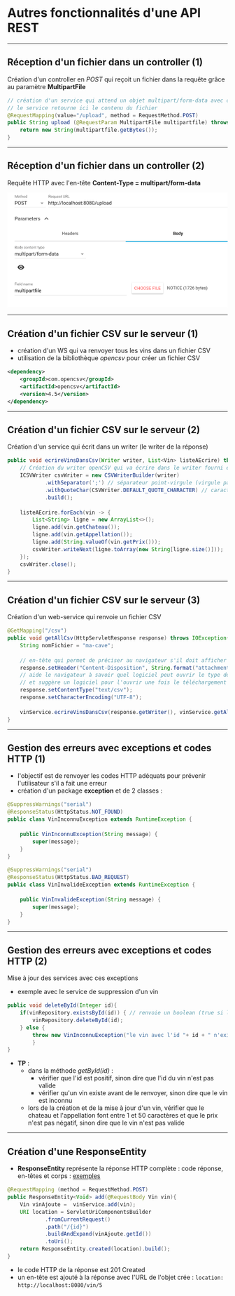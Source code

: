 # Autres fonctionnalités d'une API REST

----

## Réception d'un fichier dans un controller (1)

Création d'un controller en *POST* qui reçoit un fichier dans la requête grâce au paramètre **MultipartFile**
```java
// création d'un service qui attend un objet multipart/form-data avec comme nom de paramètre multipartfile
// le service retourne ici le contenu du fichier
@RequestMapping(value="/upload", method = RequestMethod.POST)
public String upload (@RequestParam MultipartFile multipartfile) throws IOException {
	return new String(multipartfile.getBytes());
}
```

----

## Réception d'un fichier dans un controller (2)

Requête HTTP avec l'en-tête **Content-Type = multipart/form-data**

![Requête multipart/form-data](diapos/images/requete-multipart.png "Requête multipart/form-data")

----

## Création d'un fichier CSV sur le serveur (1)

- création d'un WS qui va renvoyer tous les vins dans un fichier CSV
- utilisation de la bibliothèque *opencsv* pour créer un fichier CSV

```xml
<dependency>
	<groupId>com.opencsv</groupId>
    <artifactId>opencsv</artifactId>
    <version>4.5</version>
</dependency>
```

----

## Création d'un fichier CSV sur le serveur (2)

Création d'un service qui écrit dans un writer (le writer de la réponse)

```java
public void ecrireVinsDansCsv(Writer writer, List<Vin> listeAEcrire) throws IOException {
	// Création du writer openCSV qui va écrire dans le writer fourni en paramètre
	ICSVWriter csvWriter = new CSVWriterBuilder(writer)
			.withSeparator(';') // séparateur point-virgule (virgule par défaut)
			.withQuoteChar(CSVWriter.DEFAULT_QUOTE_CHARACTER) // caractère autour de chaque attribut (doubles quotes par défaut)
			.build();
	
	listeAEcrire.forEach(vin -> {
		List<String> ligne = new ArrayList<>();
		ligne.add(vin.getChateau());
		ligne.add(vin.getAppellation());
		ligne.add(String.valueOf(vin.getPrix()));
		csvWriter.writeNext(ligne.toArray(new String[ligne.size()]));
	});
	csvWriter.close();
}
```

----

## Création d'un fichier CSV sur le serveur (3)

Création d'un web-service qui renvoie un fichier CSV

```java
@GetMapping("/csv")
public void getAllCsv(HttpServletResponse response) throws IOException{
	String nomFichier = "ma-cave";
	
	// en-tête qui permet de préciser au navigateur s'il doit afficher le contenu (inline) ou le télécharger (attachment)
	response.setHeader("Content-Disposition", String.format("attachment; filename=\"%s\"", nomFichier+".csv"));
	// aide le navigateur à savoir quel logiciel peut ouvrir le type de contenu téléchargé
	// et suggère un logiciel pour l'ouvrir une fois le téléchargement terminé
	response.setContentType("text/csv"); 
	response.setCharacterEncoding("UTF-8");
	
	vinService.ecrireVinsDansCsv(response.getWriter(), vinService.getAll(null));
}
```

----

## Gestion des erreurs avec exceptions et codes HTTP (1)

- l'objectif est de renvoyer les codes HTTP adéquats pour prévenir l'utilisateur s'il a fait une erreur
- création d'un package **exception** et de 2 classes :

```java
@SuppressWarnings("serial")
@ResponseStatus(HttpStatus.NOT_FOUND)
public class VinInconnuException extends RuntimeException {
	
	public VinInconnuException(String message) {
		super(message);
	}
}
```
```java
@SuppressWarnings("serial")
@ResponseStatus(HttpStatus.BAD_REQUEST)
public class VinInvalideException extends RuntimeException {
	
	public VinInvalideException(String message) {
		super(message);
	}
}
```

----

## Gestion des erreurs avec exceptions et codes HTTP (2)

Mise à jour des services avec ces exceptions
- exemple avec le service de suppression d'un vin
```java
public void deleteById(Integer id){
	if(vinRepository.existsById(id)) { // renvoie un boolean (true si l'objet existe, false sinon)
		vinRepository.deleteById(id);
	} else {
		throw new VinInconnuException("le vin avec l'id "+ id + " n'existe pas");
		}
}
```
- **TP** :
	- dans la méthode *getById(id)* :
		- vérifier que l'id est positif, sinon dire que l'id du vin n'est pas valide
		- vérifier qu'un vin existe avant de le renvoyer, sinon dire que le vin est inconnu
	- lors de la création et de la mise à jour d'un vin, vérifier que le chateau et l'appellation font entre 1 et 50 caractères et que le prix n'est pas négatif, sinon dire que le vin n'est pas valide

----

## Création d'une ResponseEntity

- **ResponseEntity** représente la réponse HTTP complète : code réponse, en-têtes et corps : [exemples](https://www.baeldung.com/spring-response-entity)

```java
@RequestMapping (method = RequestMethod.POST)
public ResponseEntity<Void> add(@RequestBody Vin vin){	
	Vin vinAjoute =  vinService.add(vin);
	URI location = ServletUriComponentsBuilder
			.fromCurrentRequest()
			.path("/{id}")
			.buildAndExpand(vinAjoute.getId())
			.toUri();
	return ResponseEntity.created(location).build();
}
```

- le code HTTP de la réponse est 201 Created
- un en-tête est ajouté à la réponse avec l'URL de l'objet crée : `location: http://localhost:8080/vin/5`